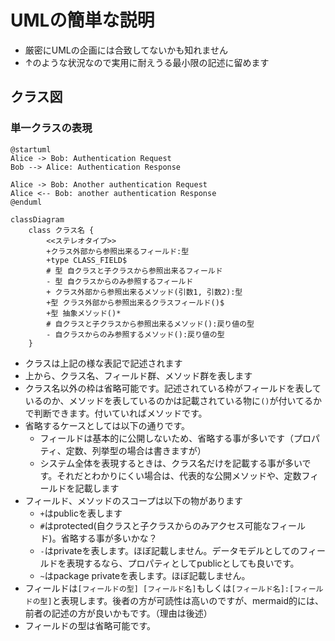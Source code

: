 # UMLの簡単な説明

- 厳密にUMLの企画には合致してないかも知れません
- ↑のような状況なので実用に耐えうる最小限の記述に留めます

## クラス図

### 単一クラスの表現

```uml
@startuml
Alice -> Bob: Authentication Request
Bob --> Alice: Authentication Response

Alice -> Bob: Another authentication Request
Alice <-- Bob: another authentication Response
@enduml
```

```mermaid
classDiagram
    class クラス名 {
        <<ステレオタイプ>>
        +クラス外部から参照出来るフィールド:型
        +type CLASS_FIELD$
        # 型 自クラスと子クラスから参照出来るフィールド
        - 型 自クラスからのみ参照するフィールド
        + クラス外部から参照出来るメソッド(引数1, 引数2):型
        +型 クラス外部から参照出来るクラスフィールド()$
        +型 抽象メソッド()*
        # 自クラスと子クラスから参照出来るメソッド():戻り値の型
        - 自クラスからのみ参照するメソッド():戻り値の型
    }
```

- クラスは上記の様な表記で記述されます
- 上から、クラス名、フィールド群、メソッド群を表します
- クラス名以外の枠は省略可能です。記述されている枠がフィールドを表しているのか、メソッドを表しているのかは記載されている物に```()```が付いてるかで判断できます。付いていればメソッドです。
- 省略するケースとしては以下の通りです。
  - フィールドは基本的に公開しないため、省略する事が多いです（プロパティ、定数、列挙型の場合は書きますが）
  - システム全体を表現するときは、クラス名だけを記載する事が多いです。それだとわかりにくい場合は、代表的な公開メソッドや、定数フィールドを記載します
- フィールド、メソッドのスコープは以下の物があります
  - ```+```はpublicを表します
  - ```#```はprotected(自クラスと子クラスからのみアクセス可能なフィールド)。省略する事が多いかな？
  - ```-```はprivateを表します。ほぼ記載しません。データモデルとしてのフィールドを表現するなら、プロパティとしてpublicとしても良いです。
  - ```~```はpackage privateを表します。ほぼ記載しません。
- フィールドは```[フィールドの型] [フィールド名]```もしくは```[フィールド名]:[フィールドの型]```と表現します。後者の方が可読性は高いのですが、mermaid的には、前者の記述の方が良いかもです。（理由は後述）
- フィールドの型は省略可能です。
 

